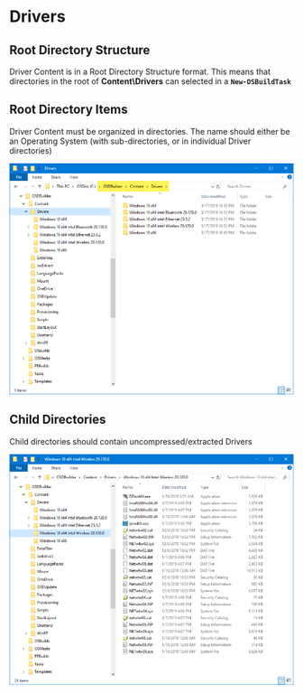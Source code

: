 # Drivers

## Root Directory Structure

Driver Content is in a Root Directory Structure format.  This means that directories in the root of **Content\Drivers** can selected in a **`New-OSBuildTask`**

## Root Directory Items

Driver Content must be organized in directories.  The name should either be an Operating System \(with sub-directories, or in individual Driver directories\)

![](../../../../../.gitbook/assets/image%20%28215%29.png)

## Child Directories

Child directories should contain uncompressed/extracted Drivers

![](../../../../../.gitbook/assets/image%20%2838%29.png)

